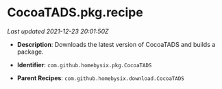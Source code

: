 # CocoaTADS.pkg.recipe

_Last updated 2021-12-23 20:01:50Z_

- **Description**: Downloads the latest version of CocoaTADS and builds a package.

- **Identifier**: `com.github.homebysix.pkg.CocoaTADS`

- **Parent Recipes**: `com.github.homebysix.download.CocoaTADS`
